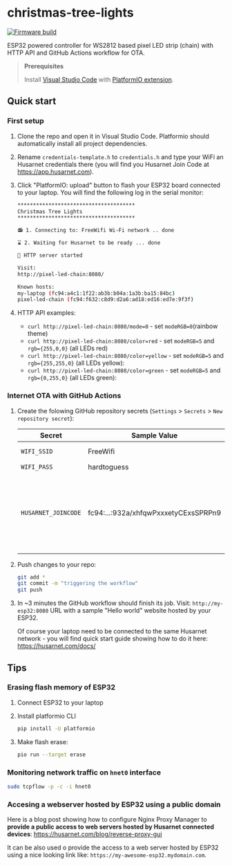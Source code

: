 # christmas-tree-lights

[![Firmware build](https://github.com/DominikN/christmas-tree-lights/actions/workflows/build.yml/badge.svg)](https://github.com/DominikN/christmas-tree-lights/actions/workflows/build.yml)

ESP32 powered controller for WS2812 based pixel LED strip (chain) with HTTP API and GitHub Actions workflow for OTA.

> **Prerequisites** 
>
> Install [Visual Studio Code](https://code.visualstudio.com/) with [PlatformIO extension](https://platformio.org/install/ide?install=vscode).

## Quick start

### First setup

1. Clone the repo and open it in Visual Studio Code. Platformio should automatically install all project dependencies.

2. Rename `credentials-template.h` to `credentials.h` and type your WiFi an Husarnet credentials there (you will find you Husarnet Join Code at https://app.husarnet.com).

4. Click "PlatformIO: upload" button to flash your ESP32 board connected to your laptop. You will find the following log in the serial monitor:

    ```bash
    **************************************
    Christmas Tree Lights
    **************************************
    
    📻 1. Connecting to: FreeWifi Wi-Fi network .. done

    ⌛ 2. Waiting for Husarnet to be ready ... done

    🚀 HTTP server started

    Visit:
    http://pixel-led-chain:8080/

    Known hosts:
    my-laptop (fc94:a4c1:1f22:ab3b:b04a:1a3b:ba15:84bc)
    pixel-led-chain (fc94:f632:c8d9:d2a6:ad18:ed16:ed7e:9f3f)
    ```

5. HTTP API examples:

    - `curl http://pixel-led-chain:8080/mode=0` - set `modeRGB=0`(rainbow theme)
    - `curl http://pixel-led-chain:8080/color=red` - set `modeRGB=5` and `rgb={255,0,0}` (all LEDs red)
    - `curl http://pixel-led-chain:8080/color=yellow` - set `modeRGB=5` and `rgb={255,255,0}` (all LEDs yellow):
    - `curl http://pixel-led-chain:8080/color=green` - set `modeRGB=5` and `rgb={0,255,0}` (all LEDs green):


### Internet OTA with GitHub Actions

1. Create the folowing GitHub repository secrets (`Settings` > `Secrets` > `New repository secret`):

    | Secret | Sample Value | Desription |
    | - | - | - |
    | `WIFI_SSID` | FreeWifi | just your WiFi network name |
    | `WIFI_PASS` | hardtoguess | ... and password |
    | `HUSARNET_JOINCODE` | fc94:...:932a/xhfqwPxxxetyCExsSPRPn9 | find your own **secret** Join Code at your user account at https://app/husarnet.com > `choosen network` >  `add element` button. Anyone with this Join Code can connect to your Husarnet network |

2. Push changes to your repo:

    ```bash
    git add *
    git commit -m "triggering the workflow"
    git push
    ```

3. In ~3 minutes the GitHub workflow should finish its job. Visit: `http://my-esp32:8080` URL with a sample "Hello world" website hosted by your ESP32.


    Of course your laptop need to be connected to the same Husarnet network - you will find quick start guide showing how to do it here: https://husarnet.com/docs/


## Tips

### Erasing flash memory of ESP32

1. Connect ESP32 to your laptop

2. Install platformio CLI

    ```bash
    pip install -U platformio
    ```

3. Make flash erase:

    ```bash
    pio run --target erase
    ```

### Monitoring network traffic on `hnet0` interface

```bash
sudo tcpflow -p -c -i hnet0
```

### Accesing a webserver hosted by ESP32 using a public domain

Here is a blog post showing how to configure Nginx Proxy Manager to **provide a public access to web servers hosted by Husarnet connected devices**: https://husarnet.com/blog/reverse-proxy-gui

It can be also used  o provide the access to a web server hosted by ESP32 using a nice looking link like: `https://my-awesome-esp32.mydomain.com`.